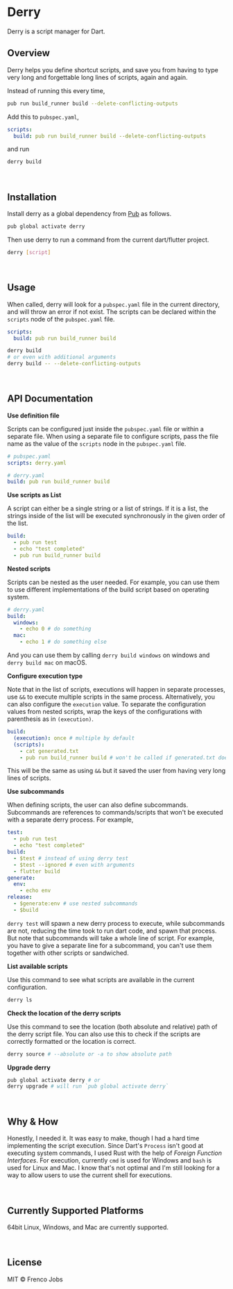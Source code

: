 # Derry

Derry is a script manager for Dart.

## Overview

Derry helps you define shortcut scripts, and save you from having to type very long and forgettable long lines of scripts, again and again.

Instead of running this every time,

```bash
pub run build_runner build --delete-conflicting-outputs
```

Add this to `pubspec.yaml`,

```yaml
scripts:
  build: pub run build_runner build --delete-conflicting-outputs
```

and run

```bash
derry build
```

<br>

## Installation

Install derry as a global dependency from [Pub](https://pub.dev) as follows.

```bash
pub global activate derry
```

Then use derry to run a command from the current dart/flutter project.

```bash
derry [script]
```

<br>

## Usage

When called, derry will look for a `pubspec.yaml` file in the current directory, and will throw an error if not exist. The scripts can be declared within the `scripts` node of the `pubspec.yaml` file.

```yaml
scripts:
  build: pub run build_runner build
```

```bash
derry build
# or even with additional arguments
derry build -- --delete-conflicting-outputs
```

<br>

## API Documentation

**Use definition file**

Scripts can be configured just inside the `pubspec.yaml` file or within a separate file. When using a separate file to configure scripts, pass the file name as the value of the `scripts` node in the `pubspec.yaml` file.

```yaml
# pubspec.yaml
scripts: derry.yaml
```

```yaml
# derry.yaml
build: pub run build_runner build
```

**Use scripts as List**

A script can either be a single string or a list of strings. If it is a list, the strings inside of the list will be executed synchronously in the given order of the list.

```yaml
build:
  - pub run test
  - echo "test completed"
  - pub run build_runner build
```

**Nested scripts**

Scripts can be nested as the user needed. For example, you can use them to use different implementations of the build script based on operating system.

```yaml
# derry.yaml
build:
  windows:
    - echo 0 # do something
  mac:
    - echo 1 # do something else
```

And you can use them by calling `derry build windows` on windows and `derry build mac` on macOS.

**Configure execution type**

Note that in the list of scripts, executions will happen in separate processes, use `&&` to execute multiple scripts in the same process. Alternatively, you can also configure the `execution` value. To separate the configuration values from nested scripts, wrap the keys of the configurations with parenthesis as in `(execution)`.

```yaml
build:
  (execution): once # multiple by default
  (scripts):
    - cat generated.txt
    - pub run build_runner build # won't be called if generated.txt does not exist
```

This will be the same as using `&&` but it saved the user from having very long lines of scripts.

**Use subcommands**

When defining scripts, the user can also define subcommands. Subcommands are references to commands/scripts that won't be executed with a separate derry process. For example,

```yaml
test:
  - pub run test
  - echo "test completed"
build:
  - $test # instead of using derry test
  - $test --ignored # even with arguments
  - flutter build
generate:
  env:
    - echo env
release:
  - $generate:env # use nested subcommands
  - $build
```

`derry test` will spawn a new derry process to execute, while subcommands are not, reducing the time took to run dart code, and spawn that process.
But note that subcommands will take a whole line of script. For example, you have to give a separate line for a subcommand, you can't use them together with other scripts or sandwiched.

**List available scripts**

Use this command to see what scripts are available in the current configuration.

```bash
derry ls
```

**Check the location of the derry scripts**

Use this command to see the location (both absolute and relative) path of the derry script file. You can also use this to check if the scripts are correctly formatted or the location is correct.

```bash
derry source # --absolute or -a to show absolute path
```

**Upgrade derry**

```bash
pub global activate derry # or
derry upgrade # will run `pub global activate derry`
```

<br>

## Why & How

Honestly, I needed it. It was easy to make, though I had a hard time implementing the script execution. Since Dart's `Process` isn't good at executing system commands, I used Rust with the help of _Foreign Function Interfaces_. For execution, currently `cmd` is used for Windows and `bash` is used for Linux and Mac. I know that's not optimal and I'm still looking for a way to allow users to use the current shell for executions.

<br>

## Currently Supported Platforms

64bit Linux, Windows, and Mac are currently supported.

<br>

## License

MIT &copy; Frenco Jobs
